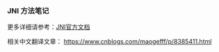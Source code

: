 ### JNI 方法笔记

更多详细请参考：[JNI官方文档](https://docs.oracle.com/javase/8/docs/technotes/guides/jni/spec/functions.html)

相关中文翻译文章： https://www.cnblogs.com/maogefff/p/8385411.html

